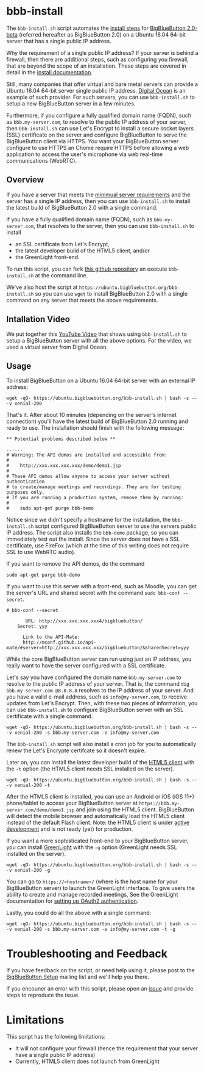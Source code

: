 
# bbb-install 
The `bbb-install.sh` script automates the [install steps](http://docs.bigbluebutton.org/2.0/20install.html#step-by-step-install) for [BigBlueButton 2.0-beta](http://docs.bigbluebutton.org/2.0/20overview.html) (referred hereafter as BigBlueButton 2.0) on a Ubuntu 16.04 64-bit server that has a single public IP address.

Why the requirement of a single public IP address?  If your server is behind a firewall, then there are additional steps, such as configuring you firewall, that are beyond the scope of an installation. These steps are covered in detail in the [install documentation](http://docs.bigbluebutton.org/2.0/20install.html#step-by-step-install).

Still, many companies that offer virtual and bare metal servers can provide a Ubuntu 16.04 64-bit server single public IP address.  [Digital Ocean](https://www.digitalocean.com/) is an example of such provider. For such servers, you can use `bbb-install.sh` to setup a new BigBlueButton server in a few minutes.

Furthermore, if you configure a fully qualified domain name (FQDN), such as `bbb.my-server.com`, to resolve to the public IP address of your server, then `bbb-install.sh` can use Let's Encrypt to install a secure socket layers (SSL) certificate on the server and configure BigBlueButton to serve the BigBlueButton client via HTTPS.  You want your BigBlueButton server configure to use HTTPS an Chome require HTTPS before allowing a web application to access the user's microphone via web real-time communications (WebRTC).

## Overview

If you have a server that meets the [minimual server requirements](http://docs.bigbluebutton.org/install/install.html#minimum-server-requirements) and the server has a single IP address, then you can use `bbb-install.sh` to install the latest build of BigBlueButton 2.0 with a single command.

If you have a fully qualified domain name (FQDN), such as `bbb.my-server.com`, that resolves to the server, then you can use `bbb-install.sh` to install
  * an SSL certificate from Let's Encrypt, 
  * the latest developer build of the HTML5 client, and/or
  * the GreenLight front-end.

To run this script, you can fork [this github repository](https://github.com/bigbluebutton/bbb-install) an execute `bbb-install.sh` at the command line.  

We've also host the script at `https://ubuntu.bigbluebutton.org/bbb-install.sh` so you can use `wget` to install BigBlueButton 2.0 with a single command on any server that meets the above requirements.

## Intallation Video

We put together this [YouTube Video](https://youtu.be/D1iYEwxzk0M) that shows using `bbb-install.sh` to setup a BigBlueButton server with all the above options.  For the video, we used a virtual server from Digital Ocean.

## Usage

To install BigBlueButton on a Ubuntu 16.04 64-bit server with an external IP address:

~~~
wget -qO- https://ubuntu.bigbluebutton.org/bbb-install.sh | bash -s -- -v xenial-200 
~~~

That's it.  After about 10 minutes (depending on the server's internet connection) you'll have the latest build of BigBlueButton 2.0 running and ready to use.  The installation should finish with the following message:

~~~
** Potential problems described below **

......
# Warning: The API demos are installed and accessible from:
#
#    http://xxx.xxx.xxx.xxx/demo/demo1.jsp
#
# These API demos allow anyone to access your server without authentication
# to create/manage meetings and recordings. They are for testing purposes only.
# If you are running a production system, remove them by running:
#
#    sudo apt-get purge bbb-demo
~~~

Notice since we didn't specify a hostname for the installation, the `bbb-install.sh` script configured BigBlueButton server to use the servers public IP address.  The script also installs the `bbb-demo` package, so you can immediately test out the install.  Since the server does not have a SSL certificate, use FireFox (which at the time of this writing does not require SSL to use WebRTC audio).

If you want to remove the API demos, do the command

~~~
sudo apt-get purge bbb-demo
~~~

If you want to use this server with a front-end, such as Moodle, you can get the server's URL and shared secret with the command `sudo bbb-conf --secret`.

~~~
# bbb-conf --secret

       URL: http://xxx.xxx.xxx.xxx4/bigbluebutton/
    Secret: yyy

      Link to the API-Mate:
      http://mconf.github.io/api-mate/#server=http://xxx.xxx.xxx.xxx/bigbluebutton/&sharedSecret=yyy
~~~

While the core BigBlueButton server can run using just an IP address, you really want to have the server configured with a SSL certificate.  

Let's say you have configured the domain name `bbb.my-server.com` to resolve to the public IP address of your server.  That is, the command `dig bbb.my-server.com @8.8.8.8` resolves to the IP address of your server.  And you have a valid e-mail address, such as `info@my-server.com`, to receive updates from Let's Encrypt.  Then, with these two pieces of information, you can use `bbb-install.sh` to configure BigBlueButton server with an SSL certificate with a single command.

~~~
wget -qO- https://ubuntu.bigbluebutton.org/bbb-install.sh | bash -s -- -v xenial-200 -s bbb.my-server.com -e info@my-server.com
~~~

The `bbb-install.sh` script will also install a cron job for you to automatically renew the Let's Encrypte certifcate so it doesn't expire. 

Later on, you can install the latest developer build of the [HTML5 client](http://docs.bigbluebutton.org/html/html5-overview.html)  with the `-t` option (the HTML5 client needs SSL installed on the server).

~~~
wget -qO- https://ubuntu.bigbluebutton.org/bbb-install.sh | bash -s -- -v xenial-200 -t
~~~

After the HTML5 client is installed, you can use an Android or iOS (iOS 11+) phone/tablet to access your BigBlueButton server at `https://bbb.my-server.com/demo/demo1.jsp` and join using the HTML5 client.  BigBlueButton will detect the mobile browser and automatically load the HTML5 client instead of the default Flash client.  Note: the HTML5 client is under [active development](http://docs.bigbluebutton.org/html/html5-overview.html) and is not ready (yet) for production.

If you want a more sophisticated front-end to your BigBlueButton server, you can install [GreenLight](http://docs.bigbluebutton.org/install/green-light.html) with the `-g` option (GreenLight needs SSL installed on the server).

~~~
wget -qO- https://ubuntu.bigbluebutton.org/bbb-install.sh | bash -s -- -v xenial-200 -g
~~~

You can go to `https://<hostname>/` (where <hostname> is the host name for your BigBlueButton server) to launch the GreenLight interface.  To give users the ability to create and manage recorded meetings, See the GreenLight documentation for [setting up OAuth2 authentication](http://docs.bigbluebutton.org/install/green-light.html#6-configure-oauth2-optional).

Lastly, you could do all the above with a single command:

~~~
wget -qO- https://ubuntu.bigbluebutton.org/bbb-install.sh | bash -s -- -v xenial-200 -s bbb.my-server.com -e info@my-server.com -t -g
~~~

# Troubleshooting and Feedback

If you have feedback on the script, or need help using it, please post to the [BigBlueButton Setup](https://bigbluebutton.org/support/community/) mailing list and we'll help you there.

If you encouner an error with this script, please open an [issue](https://github.com/bigbluebutton/bbb-install/issues) and provide steps to reproduce the issue.


# Limitations

This script has the following limitations:

  * It will not configure your firewall (hence the requirement that your server have a single public IP address)
  * Currently, HTML5 client does not launch from GreenLight
